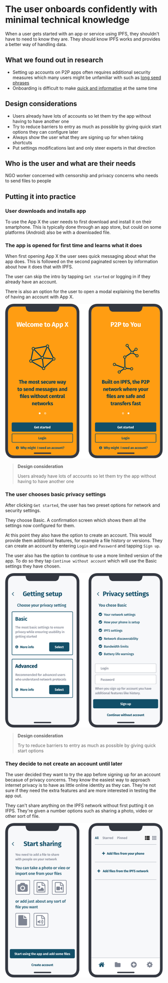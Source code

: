 # The user onboards confidently with minimal technical knowledge

When a user gets started with an app or service using IPFS, they shouldn't have to need to know they are. They should know IPFS works and provides a better way of handling data.

## What we found out in research

* Setting up accounts on P2P apps often requires additional security measures which many users might be unfamiliar with such as [long seed phrases](/application-survey/application-survey/manyverse)
* Onboarding is difficult to make [quick and informative](application-survey/application-survey/manyverse) at the same time

## Design considerations

* Users already have lots of accounts so let them try the app without having to have another one
* Try to reduce barriers to entry as much as possible by giving quick start options they can configure later
* Always show the user what they are signing up for when taking shortcuts 
* Put settings modifications last and only steer experts in that direction

## Who is the user and what are their needs

NGO worker concerned with censorship and privacy concerns who needs to send files to people

## Putting it into practice

### User downloads and installs app

To use the App X the user needs to first download and install it on their smartphone. This is typically done through an app store, but could on some platforms \(Android\) also be with a downloaded file.

### The app is opened for first time and learns what it does

When first opening App X the user sees quick messaging about what the app does. This is followed on the second paginated screen by information about how it does that with IPFS.

The user can skip the intro by tapping `Get started` or logging in if they already have an account.

There is also an option for the user to open a modal explaining the benefits of having an account with App X.

![](https://raw.githubusercontent.com/ipfs/mobile-design-guidelines/master/.gitbook/assets/GettingStarted-1.png)

> **Design consideration**
>
> Users already have lots of accounts so let them try the app without having to have another one

### The user chooses basic privacy settings

After clicking `Get started`, the user has two preset options for network and security settings.

They choose Basic. A confirmation screen which shows them all the settings now configured for them.

At this point they also have the option to create an account. This would provide them additional features, for example a file history or versions. They can create an account by entering `Login` and `Password` and tapping `Sign up`.

The user also has the option to continue to use a more limited version of the app. To do so they tap `Continue without account` which will use the Basic settings they have chosen.

![](https://raw.githubusercontent.com/ipfs/mobile-design-guidelines/master/.gitbook/assets/GettingStarted-2.png)

> **Design consideration**
>
> Try to reduce barriers to entry as much as possible by giving quick start options

### They decide to not create an account until later

The user decided they want to try the app before signing up for an account becasue of privacy concerns. They know the easiest way to approach internet privacy is to have as little online identity as they can. They're not sure if they need the extra features and are more interested in testing the app out.

They can't share anything on the IPFS network without first putting it on IFPS. They're given a number options such as sharing a photo, video or other sort of file.

![](https://raw.githubusercontent.com/ipfs/mobile-design-guidelines/master/.gitbook/assets/GettingStarted-3.png)

